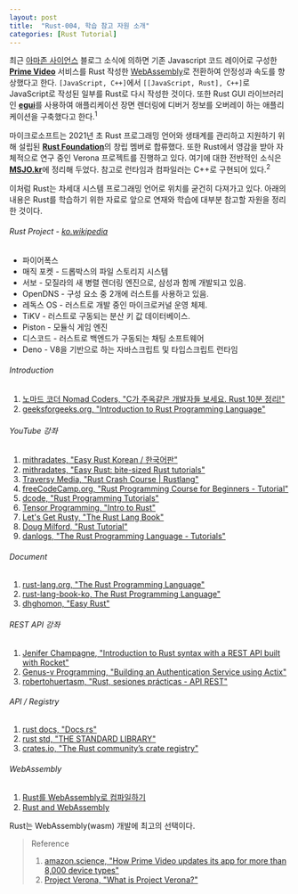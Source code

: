 ```yaml
---
layout: post
title:  "Rust-004, 학습 참고 자원 소개"
categories: [Rust Tutorial]
---
```


최근 [아마존 사이언스](https://www.amazon.science/) 블로그 소식에 의하면 기존 Javascript 코드 레이어로 구성한  [**Prime Video**](https://www.primevideo.com/) 서비스를 Rust 작성한  [WebAssembly](https://developer.mozilla.org/ko/docs/WebAssembly)로 전환하여 안정성과 속도를 향상했다고 한다. `[JavaScript, C++]`에서 `[[JavaScript, Rust], C++]`로 JavaScript로 작성된 일부를 Rust로 다시 작성한 것이다. 또한 Rust GUI 라이브러리인 [**egui**](https://github.com/emilk/egui)를 사용하여 애플리케이션 장면 렌더링에 디버거 정보를 오버레이 하는 애플리케이션을 구축했다고 한다.<sup>1</sup>

마이크로소프트는 2021년 초 Rust 프로그래밍 언어와 생태계를 관리하고 지원하기 위해 설립된 [**Rust Foundation**](https://foundation.rust-lang.org/)의 창립 멤버로 합류했다. 또한 Rust에서 영감을 받아 자체적으로 연구 중인 Verona 프로젝트를 진행하고 있다. 여기에 대한 전반적인 소식은 [**MSJO.kr**](https://msjo.kr/2021/02/02/1/)에 정리해 두었다. 참고로 런타임과 컴파일러는 C\+\+로 구현되어 있다.<sup>2</sup>

<!--more-->

이처럼 Rust는 차세대 시스템 프로그래밍 언어로 위치를 굳건히 다져가고 있다. 아래의 내용은 Rust를 학습하기 위한 자료로 앞으로 연재와 학습에 대부분 참고할 자원을 정리한 것이다.

###### Rust Project - [ko.wikipedia](https://ko.wikipedia.org/wiki/%EB%9F%AC%EC%8A%A4%ED%8A%B8_(%ED%94%84%EB%A1%9C%EA%B7%B8%EB%9E%98%EB%B0%8D_%EC%96%B8%EC%96%B4))

* 파이어폭스
* 매직 포켓 - 드롭박스의 파일 스토리지 시스템
* 서보 - 모질라의 새 병렬 렌더링 엔진으로, 삼성과 함께 개발되고 있음.
* OpenDNS - 구성 요소 중 2개에 러스트를 사용하고 있음.
* 레독스 OS - 러스트로 개발 중인 마이크로커널 운영 체제.
* TiKV - 러스트로 구동되는 분산 키 값 데이터베이스.
* Piston - 모듈식 게임 엔진
* 디스코드 - 러스트로 백엔드가 구동되는 채팅 소프트웨어
* Deno - V8을 기반으로 하는 자바스크립트 및 타입스크립트 런타임

###### Introduction

1. [노마드 코더 Nomad Coders, "C가 주옥같은 개발자들 보세요. Rust 10분 정리!"](https://www.youtube.com/watch?v=w1dlmOjDLX8)
2. [geeksforgeeks.org, "Introduction to Rust Programming Language"](https://www.geeksforgeeks.org/introduction-to-rust-programming-language/)

###### YouTube 강좌

1. [mithradates, "Easy Rust Korean / 한국어판"](https://www.youtube.com/playlist?list=PLfllocyHVgsSJf1zO6k6o3SX2mbZjAqYE)
2. [mithradates, "Easy Rust: bite-sized Rust tutorials"](https://www.youtube.com/playlist?list=PLfllocyHVgsRwLkTAhG0E-2QxCf-ozBkk)
3. [Traversy Media, "Rust Crash Course | Rustlang"](https://www.youtube.com/watch?v=zF34dRivLOw)
4. [freeCodeCamp.org, "Rust Programming Course for Beginners - Tutorial"](https://www.youtube.com/watch?v=MsocPEZBd-M)
5. [dcode, "Rust Programming Tutorials"](https://www.youtube.com/playlist?list=PLVvjrrRCBy2JSHf9tGxGKJ-bYAN_uDCUL)
6. [Tensor Programming, "Intro to Rust"](https://www.youtube.com/playlist?list=PLJbE2Yu2zumDF6BX6_RdPisRVHgzV02NW)
7. [Let's Get Rusty, "The Rust Lang Book"](https://www.youtube.com/playlist?list=PLai5B987bZ9CoVR-QEIN9foz4QCJ0H2Y8)
8. [Doug Milford, "Rust Tutorial"](https://www.youtube.com/playlist?list=PLLqEtX6ql2EyPAZ1M2_C0GgVd4A-_L4_5)
9. [danlogs, "The Rust Programming Language - Tutorials"](https://www.youtube.com/playlist?list=PLK_g1a_cAfaaAO6io1Tluy7EZXhAAK1lC)

###### Document 

1. [rust-lang.org, "The Rust Programming Language"](https://doc.rust-lang.org/book/)
2. [rust-lang-book-ko, The Rust Programming Language"](https://rinthel.github.io/rust-lang-book-ko/)
3. [dhghomon, "Easy Rust"](https://dhghomon.github.io/easy_rust/)

###### REST API 강좌

1. [Jenifer Champagne, "Introduction to Rust syntax with a REST API built with Rocket"](https://www.youtube.com/watch?v=8RA6LSjXvRk)
2. [Genus-v Programming, "Building an Authentication Service using Actix"](https://www.youtube.com/playlist?list=PLECOtlti4Psqw1qRaN4R9sWSQWvqfJU_V)
3. [robertohuertasm, "Rust, sesiones prácticas - API REST"](https://www.youtube.com/playlist?list=PLojDVPvSO1Di_QEnvDOI5FIeieqYpm1xd)

###### API / Registry

1. [rust docs, "Docs.rs"](https://docs.rs/)
2. [rust std, "THE STANDARD LIBRARY"](https://doc.rust-lang.org/std/index.html)
3. [crates.io, "The Rust community’s crate registry"](https://crates.io/)

###### WebAssembly

1. [Rust를 WebAssembly로 컴파일하기](https://developer.mozilla.org/ko/docs/WebAssembly/Rust_to_wasm)
2. [Rust and WebAssembly](https://rustwasm.github.io/docs/book/)

Rust는 WebAssembly(wasm) 개발에 최고의 선택이다.

> Reference
> 1. [amazon.science, "How Prime Video updates its app for more than 8,000 device types"](https://www.amazon.science/blog/how-prime-video-updates-its-app-for-more-than-8-000-device-types)
> 2. [Project Verona, "What is Project Verona?"](https://microsoft.github.io/verona/faq.html)
